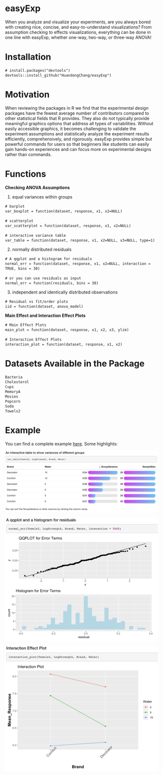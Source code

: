 # easyExp
When you analyze and visualize your experiments, are you always bored with creating nice, concise, and easy-to-understand visualizations? From assumption checking to effects visualizations, everything can be done in one line with easyExp, whether one-way, two-way, or three-way ANOVA!

# Installation
```
# install.packages("devtools")
devtools::install_github("HuandongChang/easyExp")
```
# Motivation
When reviewing the packages in R we find that the experimental design packages have the fewest average number of contributors compared to other statistical fields that R provides. They also do not typically provide meaningful graphics options that address all types of variabilities. Without easily accessible graphics, it becomes challenging to validate the experiment assumptions and statistically analyze the experiment results efficiently, comprehensively, and rigorously. easyExp provides simple but powerful commands for users so that beginners like students can easily gain hands-on experiences and can focus more on experimental designs rather than commands. 


# Functions
**Checking ANOVA Assumptions**


1) equal variances within groups
```
# barplot
var_boxplot = function(dataset, response, x1, x2=NULL)

# scatterplot
var_scatterplot = function(dataset, response, x1, x2=NULL)

# interactive variance table
var_table = function(dataset, response, x1, x2=NULL, x3=NULL, type=1)
```


2) normally distributed residuals
```
# A qqplot and a histogram for residuals
normal_err = function(dataset, response, x1, x2=NULL, interaction = TRUE, bins = 30)

# or you can use residuals as input
normal_err = function(residuals, bins = 30)
```

3) independent and identically distributed observations
```
# Residual vs fit/order plots
iid = function(dataset, anova_model)
```

**Main Effect and Interaction Effect Plots**
```
# Main Effect Plots
main_plot = function(dataset, response, x1, x2, x3, ylim)

# Interaction Effect Plots
interaction_plot = function(dataset, response, x1, x2)
```


# Datasets Available in the Package
```
Bacteria
Cholesterol
Cups
MemoryA
Movies
Popcorn
Soda
Towels2
```


# Example
You can find a complete example
[here](http://htmlpreview.github.io/?https://github.com/HuandongChang/easyExp/blob/main/vignettes/introduction.html). Some highlights:

![](figure/vartable.png)

![](figure/residual.png)

![](figure/interactionEffect.png)



